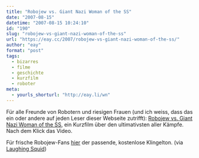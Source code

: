 ```yaml
---
title: "Robojew vs. Giant Nazi Woman of the SS"
date: "2007-08-15"
datetime: "2007-08-15 10:24:10"
id: "190"
slug: "robojew-vs-giant-nazi-woman-of-the-ss"
url: "https://eay.cc/2007/robojew-vs-giant-nazi-woman-of-the-ss/"
author: "eay"
format: "post"
tags:
  - bizarres
  - filme
  - geschichte
  - kurzfilm
  - roboter
meta:
  - yourls_shorturl: "http://eay.li/wn"
---
```


Für alle Freunde von Robotern und riesigen Frauen (und ich weiss, dass das ein oder andere auf jeden Leser dieser Webseite zutrifft): [Robojew vs. Giant Nazi Woman of the SS](http://www.galacticast.com/2007/08/14/robojew-vs-giant-nazi-woman-of-the-ss/), ein Kurzfilm über den ultimativsten aller Kämpfe. Nach dem Klick das Video.

 Für frische Robojew-Fans [hier](http://www.galacticast.com/2007/08/14/free-robojew-ringtone/) der passende, kostenlose Klingelton. (via [Laughing Squid](http://laughingsquid.com/galacticast-robojew-vs-giant-nazi-woman-of-the-ss/))
